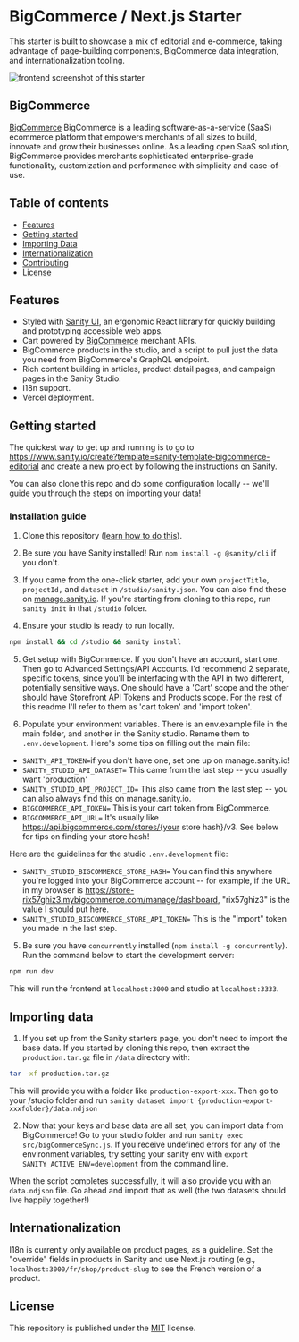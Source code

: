 # BigCommerce / Next.js Starter

This starter is built to showcase a mix of editorial and e-commerce, taking advantage of page-building components, BigCommerce data integration, and internationalization tooling.

![frontend screenshot of this starter](https://github.com/sanity-io/sanity-template-bigcommerce-editorial/blob/main/assets/frontend.png)

## BigCommerce

[BigCommerce](https://bigcommerce.com) BigCommerce is a leading software-as-a-service (SaaS) ecommerce platform that empowers merchants of all sizes to build, innovate and grow their businesses online. As a leading open SaaS solution, BigCommerce provides merchants sophisticated enterprise-grade functionality, customization and performance with simplicity and ease-of-use.

## Table of contents

- [Features](#features)
- [Getting started](#getting-started)
- [Importing Data](#importing-data)
- [Internationalization](#internationalization)
- [Contributing](#contributing)
- [License](#license) 

## Features

- Styled with [Sanity UI](https://sanity.io/ui), an ergonomic React library for quickly building and prototyping accessible web apps.
- Cart powered by [BigCommerce](https://bigcommerce.com) merchant APIs.
- BigCommerce products in the studio, and a script to pull just the data you need from BigCommerce's GraphQL endpoint.
- Rich content building in articles, product detail pages, and campaign pages in the Sanity Studio.
- I18n support.
- Vercel deployment.

## Getting started

The quickest way to get up and running is to go to https://www.sanity.io/create?template=sanity-template-bigcommerce-editorial and create a new project by following the instructions on Sanity.

You can also clone this repo and do some configuration locally -- we'll guide you through the steps on importing your data!

### Installation guide

1. Clone this repository ([learn how to do this](https://docs.github.com/en/github/creating-cloning-and-archiving-repositories/cloning-a-repository)).

2. Be sure you have Sanity installed! Run `npm install -g @sanity/cli` if you don't.

3. If you came from the one-click starter, add your own `projectTitle`, `projectId,` and `dataset` in `/studio/sanity.json`. You can also find these on [manage.sanity.io](https://manage.sanity.io). If you're starting from cloning to this repo, run `sanity init` in that `/studio` folder.

4. Ensure your studio is ready to run locally.

```bash
npm install && cd /studio && sanity install
```

5. Get setup with BigCommerce. If you don't have an account, start one. Then go to Advanced Settings/API Accounts. I'd recommend 2 separate, specific tokens, since you'll be interfacing with the API in two different, potentially sensitive ways. One should have a 'Cart' scope and the other should have Storefront API Tokens and Products scope. For the rest of this readme I'll refer to them as 'cart token' and 'import token'.

6. Populate your environment variables. There is an env.example file in the main folder, and another in the Sanity studio. Rename them to `.env.development`. Here's some tips on filling out the main file:

- `SANITY_API_TOKEN=`if you don't have one, set one up on manage.sanity.io!
- `SANITY_STUDIO_API_DATASET=` This came from the last step -- you usually want 'production'
- `SANITY_STUDIO_API_PROJECT_ID=` This also came from the last step -- you can also always find this on manage.sanity.io.
- `BIGCOMMERCE_API_TOKEN=` This is your cart token from BigCommerce.
- `BIGCOMMERCE_API_URL=` It's usually like https://api.bigcommerce.com/stores/{your store hash}/v3. See below for tips on finding your store hash!


Here are the guidelines for the  studio `.env.development` file:

- `SANITY_STUDIO_BIGCOMMERCE_STORE_HASH=` You can find this anywhere you're logged into your BigCommerce account -- for example, if the URL in my browser is https://store-rix57ghiz3.mybigcommerce.com/manage/dashboard, "rix57ghiz3" is the value I should put here.
- `SANITY_STUDIO_BIGCOMMERCE_STORE_API_TOKEN=` This is the "import" token you made in the last step.

5. Be sure you have `concurrently` installed (`npm install -g concurrently`). Run the command below to start the development server:

```bash
npm run dev
```

This will run the frontend at `localhost:3000` and studio at `localhost:3333`.

## Importing data

1. If you set up from the Sanity starters page, you don't need to import the base data. If you started by cloning this repo, then extract the `production.tar.gz` file in `/data` directory with:

```bash
tar -xf production.tar.gz
```

This will provide you with a folder like `production-export-xxx`.  Then go to your /studio folder and run `sanity dataset import {production-export-xxxfolder}/data.ndjson`


2. Now that your keys and base data are all set, you can import data from BigCommerce! Go to your studio folder and run `sanity exec src/bigCommerceSync.js`. If you receive undefined errors for any of the environment variables, try setting your sanity env with `export SANITY_ACTIVE_ENV=development` from the command line.

When the script completes successfully, it will also provide you with an `data.ndjson` file. Go ahead and import that as well (the two datasets should live happily together!)

## Internationalization

I18n is currently only available on product pages, as a guideline. Set the "override" fields in products in Sanity and use Next.js routing (e.g., `localhost:3000/fr/shop/product-slug` to see the French version of a product. 

## License

This repository is published under the [MIT](LICENSE) license.

